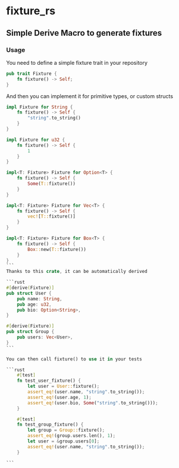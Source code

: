 # fixture_rs

## Simple Derive Macro to generate fixtures

### Usage

You need to define a simple fixture trait in your repository

```rust
pub trait Fixture {
    fn fixture() -> Self;
}
```

And then you can implement it for primitive types, or custom structs

````rust
impl Fixture for String {
    fn fixture() -> Self {
        "string".to_string()
    }
}

impl Fixture for u32 {
    fn fixture() -> Self {
        1
    }
}

impl<T: Fixture> Fixture for Option<T> {
    fn fixture() -> Self {
        Some(T::fixture())
    }
}

impl<T: Fixture> Fixture for Vec<T> {
    fn fixture() -> Self {
        vec![T::fixture()]
    }
}

impl<T: Fixture> Fixture for Box<T> {
    fn fixture() -> Self {
        Box::new(T::fixture())
    }
}
```
Thanks to this crate, it can be automatically derived

```rust
#[derive(Fixture)]
pub struct User {
    pub name: String,
    pub age: u32,
    pub bio: Option<String>,
}

#[derive(Fixture)]
pub struct Group {
    pub users: Vec<User>,
}
```

You can then call fixture() to use it in your tests

```rust
    #[test]
    fn test_user_fixture() {
        let user = User::fixture();
        assert_eq!(user.name, "string".to_string());
        assert_eq!(user.age, 1);
        assert_eq!(user.bio, Some("string".to_string()));
    }

    #[test]
    fn test_group_fixture() {
        let group = Group::fixture();
        assert_eq!(group.users.len(), 1);
        let user = &group.users[0];
        assert_eq!(user.name, "string".to_string());
    }

```
````
